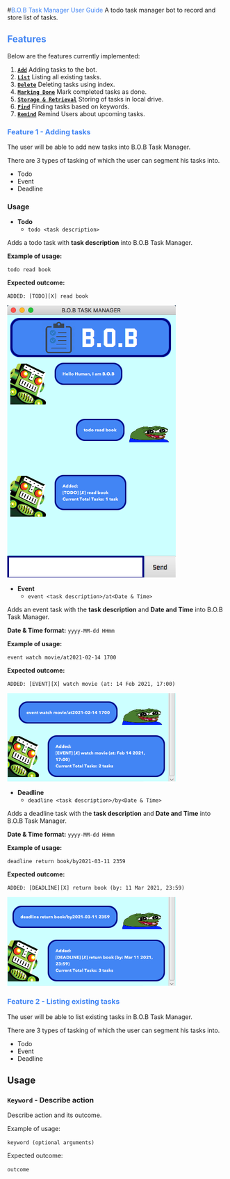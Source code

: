 #<span style="color:#4285F4">B.O.B Task Manager User Guide</span>
A todo task manager bot to record and store list of tasks.

## <span style="color:#4285F4">Features</span>
Below are the features currently implemented:

1. [**`Add`**](#add) Adding tasks to the bot.
2. [**`List`**](#list) Listing all existing tasks.
3. [**`Delete`**](#delete) Deleting tasks using index.
4. [**`Marking Done`**](#done) Mark completed tasks as done.
5. [**`Storage & Retrieval`**](#storage) Storing of tasks in local drive.
6. [**`Find`**](#find) Finding tasks based on keywords.
7. [**`Remind`**](#remind) Remind Users about upcoming tasks.

### <span style="color:#4285F4">Feature 1 - Adding tasks</span><a name="add"></a>
The user will be able to add new tasks into B.O.B Task Manager. 

There are 3 types of tasking of which the user can
segment his tasks into.
- Todo
- Event
- Deadline

### Usage
- **Todo** 
    - `todo <task description>`

Adds a todo task with **task description** into B.O.B Task Manager.

**Example of usage:**

    todo read book

**Expected outcome:**

    ADDED: [TODO][X] read book

![image](./images/add-todo.png)

- **Event** 
    - `event <task description>/at<Date & Time>`

Adds an event task with the **task description** and 
**Date and Time** into B.O.B Task Manager.

**Date & Time format:** `yyyy-MM-dd HHmm`

**Example of usage:**

    event watch movie/at2021-02-14 1700

**Expected outcome:**

    ADDED: [EVENT][X] watch movie (at: 14 Feb 2021, 17:00)

![image](./images/add-event.png)

- **Deadline** 
    - `deadline <task description>/by<Date & Time>`

Adds a deadline task with the **task description** and
**Date and Time** into B.O.B Task Manager.

**Date & Time format:** `yyyy-MM-dd HHmm`

**Example of usage:**
 
    deadline return book/by2021-03-11 2359

**Expected outcome:**

    ADDED: [DEADLINE][X] return book (by: 11 Mar 2021, 23:59)

![image](./images/add-deadline.png)

### <span style="color:#4285F4">Feature 2 - Listing existing tasks</span><a name="list"></a>
The user will be able to list existing tasks in B.O.B Task Manager.

There are 3 types of tasking of which the user can
segment his tasks into.
- Todo
- Event
- Deadline


## Usage

### `Keyword` - Describe action

Describe action and its outcome.

Example of usage: 

`keyword (optional arguments)`

Expected outcome:

`outcome`
